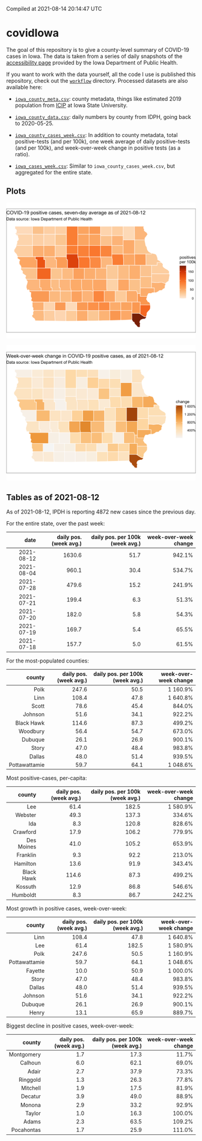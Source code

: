 Compiled at 2021-08-14 20:14:47 UTC

<!-- README.md is generated from README.Rmd. Please edit that file -->

# covidIowa

<!-- badges: start -->

<!-- badges: end -->

The goal of this repository is to give a county-level summary of
COVID-19 cases in Iowa. The data is taken from a series of daily
snapshots of the [accessibility
page](https://coronavirus.iowa.gov/pages/access) provided by the Iowa
Department of Public Health.

If you want to work with the data yourself, all the code I use is
published this repository, check out the [`workflow`](workflow)
directory. Processed datasets are also available here:

  - [`iowa_county_meta.csv`](https://raw.githubusercontent.com/ijlyttle/covidIowa/master/workflow/data/99-publish/iowa_county_meta.csv):
    county metadata, things like estimated 2019 population from
    [ICIP](https://www.icip.iastate.edu/tables/population/counties-estimates)
    at Iowa State University.

  - [`iowa_county_data.csv`](https://raw.githubusercontent.com/ijlyttle/covidIowa/master/workflow/data/99-publish/iowa_county_data.csv):
    daily numbers by county from IDPH, going back to 2020-05-25.

  - [`iowa_county_cases_week.csv`](https://raw.githubusercontent.com/ijlyttle/covidIowa/master/workflow/data/99-publish/iowa_county_data.csv):
    In addition to county metadata, total positive-tests (and per 100k),
    one week average of daily positive-tests (and per 100k), and
    week-over-week change in positive tests (as a ratio).

  - [`iowa_cases_week.csv`](https://raw.githubusercontent.com/ijlyttle/covidIowa/master/workflow/data/99-publish/iowa_cases_week.csv):
    Similar to `iowa_county_cases_week.csv`, but aggregated for the
    entire state.

## Plots

![](workflow/data/99-publish/iowa_cases.png)

![](workflow/data/99-publish/iowa_change.png)

## Tables as of 2021-08-12

As of 2021-08-12, IPDH is reporting 4872 new cases since the previous
day.

For the entire state, over the past week:

|       date | daily pos. (week avg.) | daily pos. per 100k (week avg.) | week-over-week change |
| ---------: | ---------------------: | ------------------------------: | --------------------: |
| 2021-08-12 |                 1630.6 |                            51.7 |                942.1% |
| 2021-08-04 |                  960.1 |                            30.4 |                534.7% |
| 2021-07-28 |                  479.6 |                            15.2 |                241.9% |
| 2021-07-21 |                  199.4 |                             6.3 |                 51.3% |
| 2021-07-20 |                  182.0 |                             5.8 |                 54.3% |
| 2021-07-19 |                  169.7 |                             5.4 |                 65.5% |
| 2021-07-18 |                  157.7 |                             5.0 |                 61.5% |

For the most-populated counties:

|        county | daily pos. (week avg.) | daily pos. per 100k (week avg.) | week-over-week change |
| ------------: | ---------------------: | ------------------------------: | --------------------: |
|          Polk |                  247.6 |                            50.5 |              1 160.9% |
|          Linn |                  108.4 |                            47.8 |              1 640.8% |
|         Scott |                   78.6 |                            45.4 |                844.0% |
|       Johnson |                   51.6 |                            34.1 |                922.2% |
|    Black Hawk |                  114.6 |                            87.3 |                499.2% |
|      Woodbury |                   56.4 |                            54.7 |                673.0% |
|       Dubuque |                   26.1 |                            26.9 |                900.1% |
|         Story |                   47.0 |                            48.4 |                983.8% |
|        Dallas |                   48.0 |                            51.4 |                939.5% |
| Pottawattamie |                   59.7 |                            64.1 |              1 048.6% |

Most positive-cases, per-capita:

|     county | daily pos. (week avg.) | daily pos. per 100k (week avg.) | week-over-week change |
| ---------: | ---------------------: | ------------------------------: | --------------------: |
|        Lee |                   61.4 |                           182.5 |              1 580.9% |
|    Webster |                   49.3 |                           137.3 |                334.6% |
|        Ida |                    8.3 |                           120.8 |                828.6% |
|   Crawford |                   17.9 |                           106.2 |                779.9% |
| Des Moines |                   41.0 |                           105.2 |                653.9% |
|   Franklin |                    9.3 |                            92.2 |                213.0% |
|   Hamilton |                   13.6 |                            91.9 |                343.4% |
| Black Hawk |                  114.6 |                            87.3 |                499.2% |
|    Kossuth |                   12.9 |                            86.8 |                546.6% |
|   Humboldt |                    8.3 |                            86.7 |                242.2% |

Most growth in positive cases, week-over-week:

|        county | daily pos. (week avg.) | daily pos. per 100k (week avg.) | week-over-week change |
| ------------: | ---------------------: | ------------------------------: | --------------------: |
|          Linn |                  108.4 |                            47.8 |              1 640.8% |
|           Lee |                   61.4 |                           182.5 |              1 580.9% |
|          Polk |                  247.6 |                            50.5 |              1 160.9% |
| Pottawattamie |                   59.7 |                            64.1 |              1 048.6% |
|       Fayette |                   10.0 |                            50.9 |              1 000.0% |
|         Story |                   47.0 |                            48.4 |                983.8% |
|        Dallas |                   48.0 |                            51.4 |                939.5% |
|       Johnson |                   51.6 |                            34.1 |                922.2% |
|       Dubuque |                   26.1 |                            26.9 |                900.1% |
|         Henry |                   13.1 |                            65.9 |                889.7% |

Biggest decline in positive cases, week-over-week:

|     county | daily pos. (week avg.) | daily pos. per 100k (week avg.) | week-over-week change |
| ---------: | ---------------------: | ------------------------------: | --------------------: |
| Montgomery |                    1.7 |                            17.3 |                 11.7% |
|    Calhoun |                    6.0 |                            62.1 |                 69.0% |
|      Adair |                    2.7 |                            37.9 |                 73.3% |
|   Ringgold |                    1.3 |                            26.3 |                 77.8% |
|   Mitchell |                    1.9 |                            17.5 |                 81.9% |
|    Decatur |                    3.9 |                            49.0 |                 88.9% |
|     Monona |                    2.9 |                            33.2 |                 92.9% |
|     Taylor |                    1.0 |                            16.3 |                100.0% |
|      Adams |                    2.3 |                            63.5 |                109.2% |
| Pocahontas |                    1.7 |                            25.9 |                111.0% |
